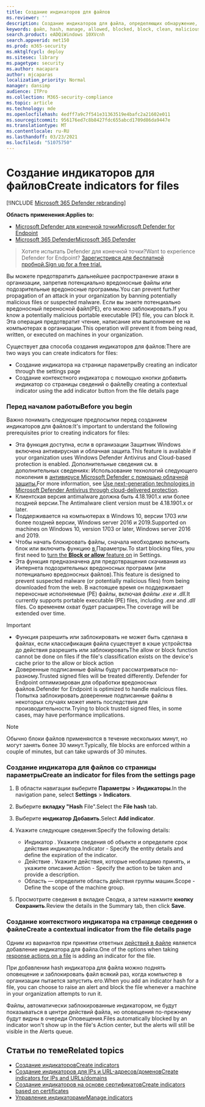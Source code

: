 ```yaml
---
title: Создание индикаторов для файлов
ms.reviewer: ''
description: Создание индикаторов для файла, определяющих обнаружение, предотвращение и исключение сущностями.
keywords: файл, hash, manage, allowed, blocked, block, clean, malicious, file hash, ip address, URL-адрес, домен
search.product: eADQiWindows 10XVcnh
search.appverid: met150
ms.prod: m365-security
ms.mktglfcycl: deploy
ms.sitesec: library
ms.pagetype: security
ms.author: macapara
author: mjcaparas
localization_priority: Normal
manager: dansimp
audience: ITPro
ms.collection: M365-security-compliance
ms.topic: article
ms.technology: mde
ms.openlocfilehash: 4edff7a9c7f541e31363519e4bafc2a21602e011
ms.sourcegitcommit: 956176ed7c8b8427fdc655abcd1709d86da9447e
ms.translationtype: MT
ms.contentlocale: ru-RU
ms.lasthandoff: 03/23/2021
ms.locfileid: "51075750"
---
```

# <a name="create-indicators-for-files"></a><span data-ttu-id="b0ea0-104">Создание индикаторов для файлов</span><span class="sxs-lookup"><span data-stu-id="b0ea0-104">Create indicators for files</span></span>

[!INCLUDE [Microsoft 365 Defender rebranding](../../includes/microsoft-defender.md)]


<span data-ttu-id="b0ea0-105">**Область применения:**</span><span class="sxs-lookup"><span data-stu-id="b0ea0-105">**Applies to:**</span></span>
- [<span data-ttu-id="b0ea0-106">Microsoft Defender для конечной точки</span><span class="sxs-lookup"><span data-stu-id="b0ea0-106">Microsoft Defender for Endpoint</span></span>](https://go.microsoft.com/fwlink/p/?linkid=2146631)
- [<span data-ttu-id="b0ea0-107">Microsoft 365 Defender</span><span class="sxs-lookup"><span data-stu-id="b0ea0-107">Microsoft 365 Defender</span></span>](https://go.microsoft.com/fwlink/?linkid=2118804)



><span data-ttu-id="b0ea0-108">Хотите испытать Defender для конечной точки?</span><span class="sxs-lookup"><span data-stu-id="b0ea0-108">Want to experience Defender for Endpoint?</span></span> [<span data-ttu-id="b0ea0-109">Зарегистрився для бесплатной пробной.</span><span class="sxs-lookup"><span data-stu-id="b0ea0-109">Sign up for a free trial.</span></span>](https://www.microsoft.com/en-us/WindowsForBusiness/windows-atp?ocid=docs-wdatp-automationexclusionlist-abovefoldlink)

<span data-ttu-id="b0ea0-110">Вы можете предотвратить дальнейшее распространение атаки в организации, запретив потенциально вредоносные файлы или подозрительные вредоносные программы.</span><span class="sxs-lookup"><span data-stu-id="b0ea0-110">You can prevent further propagation of an attack in your organization by banning potentially malicious files or suspected malware.</span></span> <span data-ttu-id="b0ea0-111">Если вы знаете потенциально вредоносный переносной файл(PE), его можно заблокировать.</span><span class="sxs-lookup"><span data-stu-id="b0ea0-111">If you know a potentially malicious portable executable (PE) file, you can block it.</span></span> <span data-ttu-id="b0ea0-112">Эта операция предотвратит чтение, написание или выполнение ее на компьютерах в организации.</span><span class="sxs-lookup"><span data-stu-id="b0ea0-112">This operation will prevent it from being read, written, or executed on machines in your organization.</span></span>

<span data-ttu-id="b0ea0-113">Существует два способа создания индикаторов для файлов:</span><span class="sxs-lookup"><span data-stu-id="b0ea0-113">There are two ways you can create indicators for files:</span></span>
- <span data-ttu-id="b0ea0-114">Создание индикатора на странице параметры</span><span class="sxs-lookup"><span data-stu-id="b0ea0-114">By creating an indicator through the settings page</span></span>
- <span data-ttu-id="b0ea0-115">Создание контекстного индикатора с помощью кнопки добавить индикатор со страницы сведений о файле</span><span class="sxs-lookup"><span data-stu-id="b0ea0-115">By creating a contextual indicator using the add indicator button from the file details page</span></span>

### <a name="before-you-begin"></a><span data-ttu-id="b0ea0-116">Перед началом работы</span><span class="sxs-lookup"><span data-stu-id="b0ea0-116">Before you begin</span></span>
<span data-ttu-id="b0ea0-117">Важно понимать следующие предпосылки перед созданием индикаторов для файлов:</span><span class="sxs-lookup"><span data-stu-id="b0ea0-117">It's important to understand the following prerequisites prior to creating indicators for files:</span></span>

- <span data-ttu-id="b0ea0-118">Эта функция доступна, если в организации Защитник Windows включена антивирусная и облачная защита.</span><span class="sxs-lookup"><span data-stu-id="b0ea0-118">This feature is available if your organization uses Windows Defender Antivirus and Cloud-based protection is enabled.</span></span> <span data-ttu-id="b0ea0-119">Дополнительные сведения см. в дополнительных сведениях: Использование технологий следующего поколения в [антивирусе Microsoft Defender с помощью облачной защиты.](https://docs.microsoft.com/windows/security/threat-protection/microsoft-defender-antivirus/utilize-microsoft-cloud-protection-microsoft-defender-antivirus)</span><span class="sxs-lookup"><span data-stu-id="b0ea0-119">For more information, see [Use next-generation technologies in Microsoft Defender Antivirus through cloud-delivered protection](https://docs.microsoft.com/windows/security/threat-protection/microsoft-defender-antivirus/utilize-microsoft-cloud-protection-microsoft-defender-antivirus).</span></span>
- <span data-ttu-id="b0ea0-120">Клиентская версия antimalware должна быть 4.18.1901.x или более поздней версии.</span><span class="sxs-lookup"><span data-stu-id="b0ea0-120">The Antimalware client version must be 4.18.1901.x or later.</span></span>
- <span data-ttu-id="b0ea0-121">Поддерживается на компьютерах в Windows 10, версии 1703 или более поздней версии, Windows server 2016 и 2019.</span><span class="sxs-lookup"><span data-stu-id="b0ea0-121">Supported on machines on Windows 10, version 1703 or later, Windows server 2016 and 2019.</span></span>
- <span data-ttu-id="b0ea0-122">Чтобы начать блокировать файлы, сначала необходимо включить блок или включить функцию [в  ](advanced-features.md) Параметры.</span><span class="sxs-lookup"><span data-stu-id="b0ea0-122">To start blocking files, you first need to [turn the **Block or allow** feature on](advanced-features.md) in Settings.</span></span>
- <span data-ttu-id="b0ea0-123">Эта функция предназначена для предотвращения скачивания из Интернета подозрительных вредоносных программ (или потенциально вредоносных файлов).</span><span class="sxs-lookup"><span data-stu-id="b0ea0-123">This feature is designed to prevent suspected malware (or potentially malicious files) from being downloaded from the web.</span></span> <span data-ttu-id="b0ea0-124">В настоящее время он поддерживает переносные исполняемые (PE) файлы, включая _файлы .exe_ и _.dll._</span><span class="sxs-lookup"><span data-stu-id="b0ea0-124">It currently supports portable executable (PE) files, including _.exe_ and _.dll_ files.</span></span> <span data-ttu-id="b0ea0-125">Со временем охват будет расширен.</span><span class="sxs-lookup"><span data-stu-id="b0ea0-125">The coverage will be extended over time.</span></span>

>[!IMPORTANT]
>- <span data-ttu-id="b0ea0-126">Функция разрешить или заблокировать не может быть сделана в файлах, если классификация файла существует в кэше устройства до действия разрешить или заблокировать</span><span class="sxs-lookup"><span data-stu-id="b0ea0-126">The allow or block function cannot be done on files if the file's classification exists on the device's cache prior to the allow or block action</span></span> 
>- <span data-ttu-id="b0ea0-127">Доверенные подписанные файлы будут рассматриваться по-разному.</span><span class="sxs-lookup"><span data-stu-id="b0ea0-127">Trusted signed files will be treated differently.</span></span> <span data-ttu-id="b0ea0-128">Defender for Endpoint оптимизирован для обработки вредоносных файлов.</span><span class="sxs-lookup"><span data-stu-id="b0ea0-128">Defender for Endpoint is optimized to handle malicious files.</span></span> <span data-ttu-id="b0ea0-129">Попытка заблокировать доверенные подписанные файлы в некоторых случаях может иметь последствия для производительности.</span><span class="sxs-lookup"><span data-stu-id="b0ea0-129">Trying to block trusted signed files, in some cases, may have performance implications.</span></span>

 
>[!NOTE]
><span data-ttu-id="b0ea0-130">Обычно блоки файлов применяются в течение нескольких минут, но могут занять более 30 минут.</span><span class="sxs-lookup"><span data-stu-id="b0ea0-130">Typically, file blocks are enforced within a couple of minutes, but can take upwards of 30 minutes.</span></span>

### <a name="create-an-indicator-for-files-from-the-settings-page"></a><span data-ttu-id="b0ea0-131">Создание индикатора для файлов со страницы параметры</span><span class="sxs-lookup"><span data-stu-id="b0ea0-131">Create an indicator for files from the settings page</span></span>

1. <span data-ttu-id="b0ea0-132">В области навигации выберите **Параметры**  >  **Индикаторы**.</span><span class="sxs-lookup"><span data-stu-id="b0ea0-132">In the navigation pane, select **Settings** > **Indicators**.</span></span>  

2. <span data-ttu-id="b0ea0-133">Выберите **вкладку "Hash** File".</span><span class="sxs-lookup"><span data-stu-id="b0ea0-133">Select the **File hash** tab.</span></span>

3. <span data-ttu-id="b0ea0-134">Выберите **индикатор Добавить**.</span><span class="sxs-lookup"><span data-stu-id="b0ea0-134">Select **Add indicator**.</span></span>

4. <span data-ttu-id="b0ea0-135">Укажите следующие сведения:</span><span class="sxs-lookup"><span data-stu-id="b0ea0-135">Specify the following details:</span></span>
   - <span data-ttu-id="b0ea0-136">Индикатор . Укажите сведения об объекте и определите срок действия индикатора.</span><span class="sxs-lookup"><span data-stu-id="b0ea0-136">Indicator - Specify the entity details and define the expiration of the indicator.</span></span>
   - <span data-ttu-id="b0ea0-137">Действие . Укажите действия, которые необходимо принять, и укажите описание.</span><span class="sxs-lookup"><span data-stu-id="b0ea0-137">Action - Specify the action to be taken and provide a description.</span></span>
   - <span data-ttu-id="b0ea0-138">Область — определите область действия группы машин.</span><span class="sxs-lookup"><span data-stu-id="b0ea0-138">Scope - Define the scope of the machine group.</span></span>

5. <span data-ttu-id="b0ea0-139">Просмотрите сведения в вкладке Сводка, а затем нажмите **кнопку Сохранить**.</span><span class="sxs-lookup"><span data-stu-id="b0ea0-139">Review the details in the Summary tab, then click **Save**.</span></span>

### <a name="create-a-contextual-indicator-from-the-file-details-page"></a><span data-ttu-id="b0ea0-140">Создание контекстного индикатора на странице сведения о файле</span><span class="sxs-lookup"><span data-stu-id="b0ea0-140">Create a contextual indicator from the file details page</span></span>
<span data-ttu-id="b0ea0-141">Одним из вариантов при принятии ответных [действий в файле](respond-file-alerts.md) является добавление индикатора для файла.</span><span class="sxs-lookup"><span data-stu-id="b0ea0-141">One of the options when taking [response actions on a file](respond-file-alerts.md) is adding an indicator for the file.</span></span> 

<span data-ttu-id="b0ea0-142">При добавлении hash индикатора для файла можно поднять оповещение и заблокировать файл всякий раз, когда компьютер в организации пытается запустить его.</span><span class="sxs-lookup"><span data-stu-id="b0ea0-142">When you add an indicator hash for a file, you can choose to raise an alert and block the file whenever a machine in your organization attempts to run it.</span></span>

<span data-ttu-id="b0ea0-143">Файлы, автоматически заблокированные индикатором, не будут показываться в центре действий файла, но оповещения по-прежнему будут видны в очереди Оповещения.</span><span class="sxs-lookup"><span data-stu-id="b0ea0-143">Files automatically blocked by an indicator won't show up in the file's Action center, but the alerts will still be visible in the Alerts queue.</span></span>


## <a name="related-topics"></a><span data-ttu-id="b0ea0-144">Статьи по теме</span><span class="sxs-lookup"><span data-stu-id="b0ea0-144">Related topics</span></span>
- [<span data-ttu-id="b0ea0-145">Создание индикаторов</span><span class="sxs-lookup"><span data-stu-id="b0ea0-145">Create indicators</span></span>](manage-indicators.md)
- [<span data-ttu-id="b0ea0-146">Создание индикаторов для IPs и URL-адресов/доменов</span><span class="sxs-lookup"><span data-stu-id="b0ea0-146">Create indicators for IPs and URLs/domains</span></span>](indicator-ip-domain.md)
- [<span data-ttu-id="b0ea0-147">Создание индикаторов на основе сертификатов</span><span class="sxs-lookup"><span data-stu-id="b0ea0-147">Create indicators based on certificates</span></span>](indicator-certificates.md)
- [<span data-ttu-id="b0ea0-148">Управление индикаторами</span><span class="sxs-lookup"><span data-stu-id="b0ea0-148">Manage indicators</span></span>](indicator-manage.md)
